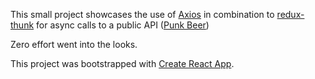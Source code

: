 This small project showcases the use of [Axios](https://www.npmjs.com/package/axios) in combination to [redux-thunk](https://www.npmjs.com/package/redux-thunk)
for async calls to a public API ([Punk Beer](https://punkapi.com/))

Zero effort went into the looks.

This project was bootstrapped with [Create React App](https://github.com/facebookincubator/create-react-app).
